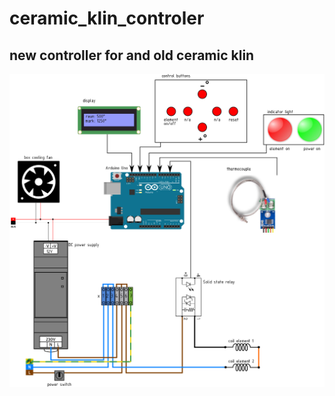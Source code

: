 # ceramic_klin_controler
## new controller for and old ceramic klin
![controler diagram](diagram_ceramic_styring.png) 
